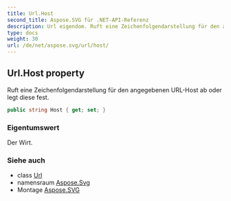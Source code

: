 ```yaml
---
title: Url.Host
second_title: Aspose.SVG für .NET-API-Referenz
description: Url eigendom. Ruft eine Zeichenfolgendarstellung für den angegebenen URLHost ab oder legt diese fest.
type: docs
weight: 30
url: /de/net/aspose.svg/url/host/
---
```

## Url.Host property

Ruft eine Zeichenfolgendarstellung für den angegebenen URL-Host ab oder legt diese fest.

```csharp
public string Host { get; set; }
```

### Eigentumswert

Der Wirt.

### Siehe auch

* class [Url](../)
* namensraum [Aspose.Svg](../../url/)
* Montage [Aspose.SVG](../../../)


